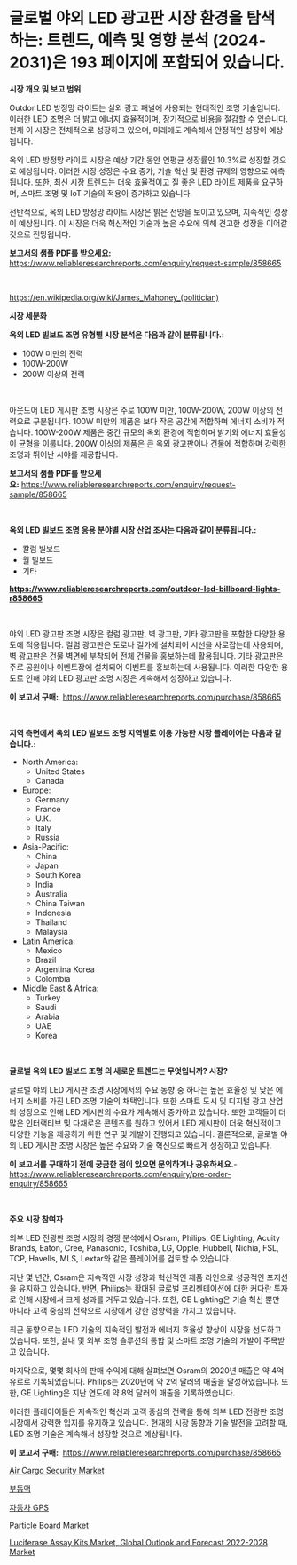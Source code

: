 <p><h1>글로벌 야외 LED 광고판 시장 환경을 탐색하는: 트렌드, 예측 및 영향 분석 (2024-2031)은 193 페이지에 포함되어 있습니다.</h1></p><p><strong>시장 개요 및 보고 범위</strong></p>
<p><p>Outdor LED 방정망 라이트는 실외 광고 패널에 사용되는 현대적인 조명 기술입니다. 이러한 LED 조명은 더 밝고 에너지 효율적이며, 장기적으로 비용을 절감할 수 있습니다. 현재 이 시장은 전체적으로 성장하고 있으며, 미래에도 계속해서 안정적인 성장이 예상됩니다. </p><p>옥외 LED 방정망 라이트 시장은 예상 기간 동안 연평균 성장률인 10.3%로 성장할 것으로 예상됩니다. 이러한 시장 성장은 수요 증가, 기술 혁신 및 환경 규제의 영향으로 예측됩니다. 또한, 최신 시장 트렌드는 더욱 효율적이고 질 좋은 LED 라이트 제품을 요구하며, 스마트 조명 및 IoT 기술의 적용이 증가하고 있습니다.</p><p>전반적으로, 옥외 LED 방정망 라이트 시장은 밝은 전망을 보이고 있으며, 지속적인 성장이 예상됩니다. 이 시장은 더욱 혁신적인 기술과 높은 수요에 의해 견고한 성장을 이어갈 것으로 전망됩니다.</p></p>
<p><strong>보고서의 샘플 PDF를 받으세요:</strong> <a href="https://www.reliableresearchreports.com/enquiry/request-sample/858665">https://www.reliableresearchreports.com/enquiry/request-sample/858665</a></p>
<p>&nbsp;</p>
<p><a href="https://en.wikipedia.org/wiki/James_Mahoney_(politician)">https://en.wikipedia.org/wiki/James_Mahoney_(politician)</a></p>
<p><strong>시장 세분화</strong></p>
<p><strong>옥외 LED 빌보드 조명 유형별 시장 분석은 다음과 같이 분류됩니다.:</strong></p>
<p><ul><li>100W 미만의 전력</li><li>100W-200W</li><li>200W 이상의 전력</li></ul></p>
<p>&nbsp;</p>
<p><p>아웃도어 LED 게시판 조명 시장은 주로 100W 미만, 100W-200W, 200W 이상의 전력으로 구분됩니다. 100W 미만의 제품은 보다 작은 공간에 적합하며 에너지 소비가 적습니다. 100W-200W 제품은 중간 규모의 옥외 환경에 적합하며 밝기와 에너지 효율성이 균형을 이룹니다. 200W 이상의 제품은 큰 옥외 광고판이나 건물에 적합하며 강력한 조명과 뛰어난 시야를 제공합니다.</p></p>
<p><strong>보고서의 샘플 PDF를 받으세요:</strong>&nbsp;<a href="https://www.reliableresearchreports.com/enquiry/request-sample/858665">https://www.reliableresearchreports.com/enquiry/request-sample/858665</a></p>
<p>&nbsp;</p>
<p><strong> 옥외 LED 빌보드 조명 응용 분야별 시장 산업 조사는 다음과 같이 분류됩니다.:</strong></p>
<p><ul><li>칼럼 빌보드</li><li>월 빌보드</li><li>기타</li></ul></p>
<p><strong><a href="https://www.reliableresearchreports.com/outdoor-led-billboard-lights-r858665">https://www.reliableresearchreports.com/outdoor-led-billboard-lights-r858665</a></strong></p>
<p>&nbsp;</p>
<p><p>야외 LED 광고판 조명 시장은 컬럼 광고판, 벽 광고판, 기타 광고판을 포함한 다양한 용도에 적용됩니다. 컬럼 광고판은 도로나 길가에 설치되어 시선을 사로잡는데 사용되며, 벽 광고판은 건물 벽면에 부착되어 전체 건물을 홍보하는데 활용됩니다. 기타 광고판은 주로 공원이나 이벤트장에 설치되어 이벤트를 홍보하는데 사용됩니다. 이러한 다양한 용도로 인해 야외 LED 광고판 조명 시장은 계속해서 성장하고 있습니다.</p></p>
<p><strong>이 보고서 구매:</strong>&nbsp; <a href="https://www.reliableresearchreports.com/purchase/858665">https://www.reliableresearchreports.com/purchase/858665</a></p>
<p>&nbsp;</p>
<p><strong>지역 측면에서 옥외 LED 빌보드 조명 지역별로 이용 가능한 시장 플레이어는 다음과 같습니다.:</strong></p>
<p><ul>
    <li>
        North America:
        <ul>
            <li>United States</li>
            <li>Canada</li>
        </ul>
    </li>
    <li>
        Europe:
        <ul>
            <li>Germany</li>
            <li>France</li>
            <li>U.K.</li>
            <li>Italy</li>
            <li>Russia</li>
        </ul>
    </li>
    <li>
        Asia-Pacific:
        <ul>
            <li>China</li>
            <li>Japan</li>
            <li>South Korea</li>
            <li>India</li>
            <li>Australia</li>
            <li>China Taiwan</li>
            <li>Indonesia</li>
            <li>Thailand</li>
            <li>Malaysia</li>
        </ul>
    </li>
    <li>
        Latin America:
        <ul>
            <li>Mexico</li>
            <li>Brazil</li>
            <li>Argentina Korea</li>
            <li>Colombia</li>
        </ul>
    </li>
    <li>
        Middle East & Africa:
        <ul>
            <li>Turkey</li>
            <li>Saudi</li>
            <li>Arabia</li>
            <li>UAE</li>
            <li>Korea</li>
        </ul>
    </li>
    </ul></p>
<p>&nbsp;</p>
<p><strong>글로벌 옥외 LED 빌보드 조명 의 새로운 트렌드는 무엇입니까? 시장?</strong></p>
<p><p>글로벌 야외 LED 게시판 조명 시장에서의 주요 동향 중 하나는 높은 효율성 및 낮은 에너지 소비를 가진 LED 조명 기술의 채택입니다. 또한 스마트 도시 및 디지털 광고 산업의 성장으로 인해 LED 게시판의 수요가 계속해서 증가하고 있습니다. 또한 고객들이 더 많은 인터랙티브 및 다채로운 콘텐츠를 원하고 있어서 LED 게시판이 더욱 혁신적이고 다양한 기능을 제공하기 위한 연구 및 개발이 진행되고 있습니다. 결론적으로, 글로벌 야외 LED 게시판 조명 시장은 높은 수요와 기술 혁신으로 빠르게 성장하고 있습니다.</p></p>
<p><strong>이 보고서를 구매하기 전에 궁금한 점이 있으면 문의하거나 공유하세요.</strong>- <a href="https://www.reliableresearchreports.com/enquiry/pre-order-enquiry/858665">https://www.reliableresearchreports.com/enquiry/pre-order-enquiry/858665</a></p>
<p>&nbsp;</p>
<p><strong>주요 시장 참여자</strong></p>
<p><p>외부 LED 전광판 조명 시장의 경쟁 분석에서 Osram, Philips, GE Lighting, Acuity Brands, Eaton, Cree, Panasonic, Toshiba, LG, Opple, Hubbell, Nichia, FSL, TCP, Havells, MLS, Lextar와 같은 플레이어를 검토할 수 있습니다. </p><p>지난 몇 년간, Osram은 지속적인 시장 성장과 혁신적인 제품 라인으로 성공적인 포지션을 유지하고 있습니다. 반면, Philips는 확대된 글로벌 프리젠테이션에 대한 커다란 투자로 인해 시장에서 크게 성과를 거두고 있습니다. 또한, GE Lighting은 기술 혁신 뿐만 아니라 고객 중심의 전략으로 시장에서 강한 영향력을 가지고 있습니다.</p><p>최근 동향으로는 LED 기술의 지속적인 발전과 에너지 효율성 향상이 시장을 선도하고 있습니다. 또한, 실내 및 외부 조명 솔루션의 통합 및 스마트 조명 기술의 개발이 주목받고 있습니다.</p><p>마지막으로, 몇몇 회사의 판매 수익에 대해 살펴보면 Osram의 2020년 매출은 약 4억 유로로 기록되었습니다. Philips는 2020년에 약 2억 달러의 매출을 달성하였습니다. 또한, GE Lighting은 지난 연도에 약 8억 달러의 매출을 기록하였습니다.</p><p>이러한 플레이어들은 지속적인 혁신과 고객 중심의 전략을 통해 외부 LED 전광판 조명 시장에서 강력한 입지를 유지하고 있습니다. 현재의 시장 동향과 기술 발전을 고려할 때, LED 조명 기술은 계속해서 성장할 것으로 예상됩니다.</p></p>
<p><strong>이 보고서 구매:</strong>&nbsp;&nbsp;<a href="https://www.reliableresearchreports.com/purchase/858665">https://www.reliableresearchreports.com/purchase/858665</a></p>
<p><p><a href="https://www.linkedin.com/pulse/air-cargo-security-market-size-segmentation-trends-growth-analysis-287ae">Air Cargo Security Market</a></p><p><a href="https://medium.com/@travisohan56562023/%EA%B8%80%EB%A1%9C%EB%B2%8C-%EB%B0%A9%EC%96%B4%EC%A0%9C-%EC%8B%9C%EC%9E%A5-%EB%B2%94%EC%9C%84%EC%9D%98-%EC%8B%AC%EC%B8%B5-%EB%B6%84%EC%84%9D-%EB%B0%8F-2024%EB%85%84%EB%B6%80%ED%84%B0-2031%EB%85%84%EA%B9%8C%EC%A7%80-%EC%98%88%EC%83%81%EB%90%9C-12-5-%EC%9D%98-%EB%B9%A0%EB%A5%B8-%EC%84%B1%EC%9E%A5%EB%A5%A0-6b0055fc9bdd">부동액</a></p><p><a href="https://medium.com/@travisohan56562023/%EC%9E%90%EB%8F%99%EC%B0%A8-gps-%EC%8B%9C%EC%9E%A5-%EB%B6%84%EC%84%9D-%EB%B3%B4%EA%B3%A0%EC%84%9C-2024%EB%85%84%EB%B6%80%ED%84%B0-2031%EB%85%84%EA%B9%8C%EC%A7%80-%EA%B8%80%EB%A1%9C%EB%B2%8C-%EC%A7%80%EC%97%AD-%EC%9C%A0%ED%98%95-%EC%9C%84%EC%B9%98-%EC%8B%9C%EC%8A%A4%ED%85%9C-%EB%84%A4%EB%B9%84%EA%B2%8C%EC%9D%B4%EC%85%98-%EC%8B%9C%EC%8A%A4%ED%85%9C-%EB%B0%8F-%EC%A0%81%EC%9A%A9-%EB%B6%84%EC%95%BC-%EC%8A%B9%EC%9A%A9-%EC%9E%90%EB%8F%99%EC%B0%A8-%EC%83%81%EC%9A%A9-%EC%B0%A8%EB%9F%89-%EC%97%90-%EB%8C%80%ED%95%9C-%EC%A0%95%EB%B3%B4-035c3fc12a1a">자동차 GPS</a></p><p><a href="https://github.com/gdfhhhj/Market-Research-Report-List-5/blob/main/particle-board-market.md">Particle Board Market</a></p><p><a href="https://medium.com/@eloisadavis1985/luciferase-assay-kits-market-global-outlook-and-forecast-2022-2028-market-size-market-82efbc336cd7">Luciferase Assay Kits Market, Global Outlook and Forecast 2022-2028 Market</a></p></p>